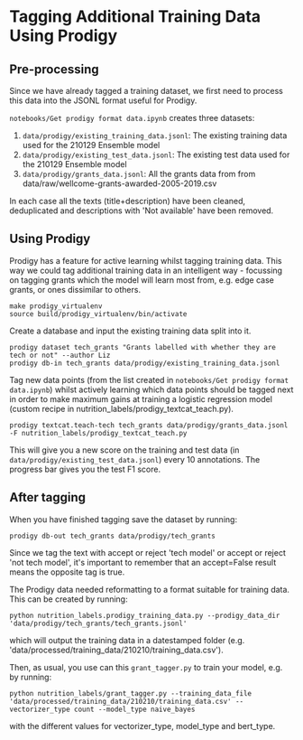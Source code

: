 # Tagging Additional Training Data Using Prodigy

## Pre-processing

Since we have already tagged a training dataset, we first need to process this data into the JSONL format useful for Prodigy.

`notebooks/Get prodigy format data.ipynb` creates three datasets:
1. `data/prodigy/existing_training_data.jsonl`: The existing training data used for the 210129 Ensemble model
2. `data/prodigy/existing_test_data.jsonl`: The existing test data used for the 210129 Ensemble model
3. `data/prodigy/grants_data.jsonl`: All the grants data from from data/raw/wellcome-grants-awarded-2005-2019.csv

In each case all the texts (title+description) have been cleaned, deduplicated and descriptions with 'Not available' have been removed.


## Using Prodigy

Prodigy has a feature for active learning whilst tagging training data. This way we could tag additional training data in an intelligent way - focussing on tagging grants which the model will learn most from, e.g. edge case grants, or ones dissimilar to others.

```
make prodigy_virtualenv
source build/prodigy_virtualenv/bin/activate
```

Create a database and input the existing training data split into it.
```
prodigy dataset tech_grants "Grants labelled with whether they are tech or not" --author Liz
prodigy db-in tech_grants data/prodigy/existing_training_data.jsonl
```

Tag new data points (from the list created in `notebooks/Get prodigy format data.ipynb`) whilst actively learning which data points should be tagged next in order to make maximum gains at training a logistic regression model (custom recipe in nutrition_labels/prodigy_textcat_teach.py).

```
prodigy textcat.teach-tech tech_grants data/prodigy/grants_data.jsonl -F nutrition_labels/prodigy_textcat_teach.py
```
This will give you a new score on the training and test data (in `data/prodigy/existing_test_data.jsonl`) every 10 annotations. The progress bar gives you the test F1 score.

## After tagging

When you have finished tagging save the dataset by running:
```
prodigy db-out tech_grants data/prodigy/tech_grants
```

Since we tag the text with accept or reject 'tech model' or accept or reject 'not tech model', it's important to remember that an accept=False result means the opposite tag is true.

The Prodigy data needed reformatting to a format suitable for training data. This can be created by running:
```
python nutrition_labels.prodigy_training_data.py --prodigy_data_dir 'data/prodigy/tech_grants/tech_grants.jsonl'
```
which will output the training data in a datestamped folder (e.g. 'data/processed/training_data/210210/training_data.csv').

Then, as usual, you use can this `grant_tagger.py` to train your model, e.g. by running:
```
python nutrition_labels/grant_tagger.py --training_data_file 'data/processed/training_data/210210/training_data.csv' --vectorizer_type count --model_type naive_bayes
```
with the different values for vectorizer_type, model_type and bert_type.
